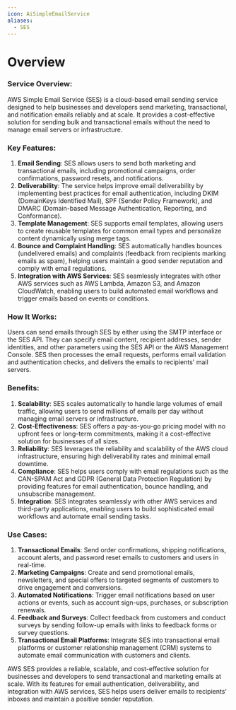 ```yaml
---
icon: AiSimpleEmailService
aliases:
  - SES
---
```

# Overview

### Service Overview:

AWS Simple Email Service (SES) is a cloud-based email sending service designed to help businesses and developers send marketing, transactional, and notification emails reliably and at scale. It provides a cost-effective solution for sending bulk and transactional emails without the need to manage email servers or infrastructure.

### Key Features:

1. **Email Sending**: SES allows users to send both marketing and transactional emails, including promotional campaigns, order confirmations, password resets, and notifications.
2. **Deliverability**: The service helps improve email deliverability by implementing best practices for email authentication, including DKIM (DomainKeys Identified Mail), SPF (Sender Policy Framework), and DMARC (Domain-based Message Authentication, Reporting, and Conformance).
3. **Template Management**: SES supports email templates, allowing users to create reusable templates for common email types and personalize content dynamically using merge tags.
4. **Bounce and Complaint Handling**: SES automatically handles bounces (undelivered emails) and complaints (feedback from recipients marking emails as spam), helping users maintain a good sender reputation and comply with email regulations.
5. **Integration with AWS Services**: SES seamlessly integrates with other AWS services such as AWS Lambda, Amazon S3, and Amazon CloudWatch, enabling users to build automated email workflows and trigger emails based on events or conditions.

### How It Works:

Users can send emails through SES by either using the SMTP interface or the SES API. They can specify email content, recipient addresses, sender identities, and other parameters using the SES API or the AWS Management Console. SES then processes the email requests, performs email validation and authentication checks, and delivers the emails to recipients' mail servers.

### Benefits:

1. **Scalability**: SES scales automatically to handle large volumes of email traffic, allowing users to send millions of emails per day without managing email servers or infrastructure.
2. **Cost-Effectiveness**: SES offers a pay-as-you-go pricing model with no upfront fees or long-term commitments, making it a cost-effective solution for businesses of all sizes.
3. **Reliability**: SES leverages the reliability and scalability of the AWS cloud infrastructure, ensuring high deliverability rates and minimal email downtime.
4. **Compliance**: SES helps users comply with email regulations such as the CAN-SPAM Act and GDPR (General Data Protection Regulation) by providing features for email authentication, bounce handling, and unsubscribe management.
5. **Integration**: SES integrates seamlessly with other AWS services and third-party applications, enabling users to build sophisticated email workflows and automate email sending tasks.

### Use Cases:

1. **Transactional Emails**: Send order confirmations, shipping notifications, account alerts, and password reset emails to customers and users in real-time.
2. **Marketing Campaigns**: Create and send promotional emails, newsletters, and special offers to targeted segments of customers to drive engagement and conversions.
3. **Automated Notifications**: Trigger email notifications based on user actions or events, such as account sign-ups, purchases, or subscription renewals.
4. **Feedback and Surveys**: Collect feedback from customers and conduct surveys by sending follow-up emails with links to feedback forms or survey questions.
5. **Transactional Email Platforms**: Integrate SES into transactional email platforms or customer relationship management (CRM) systems to automate email communication with customers and clients.

AWS SES provides a reliable, scalable, and cost-effective solution for businesses and developers to send transactional and marketing emails at scale. With its features for email authentication, deliverability, and integration with AWS services, SES helps users deliver emails to recipients' inboxes and maintain a positive sender reputation.